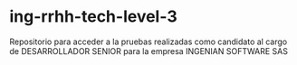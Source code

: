 # ing-rrhh-tech-level-3
Repositorio para acceder a la pruebas realizadas como candidato al cargo de DESARROLLADOR SENIOR para la empresa INGENIAN SOFTWARE SAS
